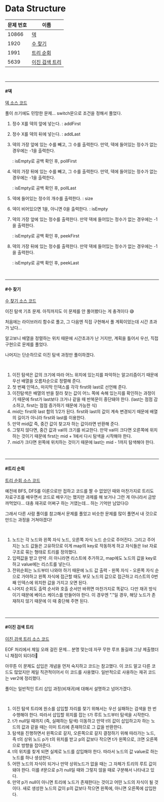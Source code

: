 # Data Structure 

| 문제 번호 | 이름                              |
| --------- | --------------------------------- |
| 10866     | [덱](#덱)                         |
| 1920      | [수 찾기](#수-찾기)               |
| 1991      | [트리 순회](#트리-순회)           |
| 5639      | [이진 검색 트리](#이진-검색-트리) |

<br>

<hr>

#### #덱

[덱 소스 코드](https://github.com/hjyeon-n/Algorithm_study/blob/master/BOJ/2020.09/Solution_10866.java)

풀이 쓰기에도 민망한 문제... switch문으로 조건을 정해서 풀었다.

1. 정수 X를 덱의 앞에 넣는다. : addFirst

2. 정수 X를 덱의 뒤에 넣는다. : addLast

3. 덱의 가장 앞에 있는 수를 빼고, 그 수를 출력한다. 만약, 덱에 들어있는 정수가 없는 경우에는 -1을 출력한다.

   : isEmpty로 공백 확인 후, pollFirst

4. 덱의 가장 뒤에 있는 수를 빼고, 그 수를 출력한다. 만약, 덱에 들어있는 정수가 없는 경우에는 -1을 출력한다.

   : isEmpty로 공백 확인 후, pollLast

5. 덱에 들어있는 정수의 개수를 출력한다. : size

6. 덱이 비어있으면 1을, 아니면 0을 출력한다. : isEmpty

7. 덱의 가장 앞에 있는 정수를 출력한다. 만약 덱에 들어있는 정수가 없는 경우에는 -1을 출력한다.

   : isEmpty로 공백 확인 후, peekFirst

8. 덱의 가장 뒤에 있는 정수를 출력한다. 만약 덱에 들어있는 정수가 없는 경우에는 -1을 출력한다.

   : isEmpty로 공백 확인 후, peekLast

<br>

<hr>

#### #수 찾기

[수 찾기 소스 코드](https://github.com/hjyeon-n/Algorithm_study/tree/master/BOJ/2020.09/Solution_1920)

이진 탐색 기초 문제. 아직까지도 이 문제를 안 풀어봤다는 게 충격이다 😅

처음에는 라이브러리 함수로 풀고, 그 다음엔 직접 구현해서 풀 계획이었는데 시간 초과가 났다...

알고보니 배열을 정렬하는 위치 때문에 시간초과가 난 거지만, 계획을 틀어서 우선, 직접 구현으로 문제를 풀었다.

나머지는 단순하므로 이진 탐색 과정만 풀이하겠다. 

<br>

1. 이진 탐색은 값의 크기에 따라 어느 위치에 있는지를 파악하는 알고리즘이기 때문에 우선 배열을 오름차순으로 정렬해 준다.
2. 첫 번째 인덱스, 마지막 인덱스를 각각 first와 last로 선언해 준다.
3. 이진탐색은 배열의 반을 잘라 찾는 값이 어느 쪽에 속해 있는지를 확인하는 과정이기 때문에 first가 last보다 크거나 같을 때 반복문이 중단돼야 한다. (last는 점점 감소하고, first는 점점 증가하기 때문에 가능한 식)
4. mid는 first와 last 합의 1/2가 된다. first와 last의 값이 계속 변경되기 때문에 배열의 길이가 아니라 first와 last를 이용한다.
5. 만약 mid값 즉, 중간 값이 찾고자 하는 값이라면 반환해 준다.
6. 그렇지 않다면, 중간 값과 val의 크기를 비교한다. 만약 val이 크다면 오른쪽에 위치하는 것이기 때문에 first는 mid + 1에서 다시 탐색을 시작해야 한다.
7. mid가 크다면 왼쪽에 위치하는 것이기 때문에 last는 mid - 1까지 탐색해야 한다.

<br>

<hr>

#### #트리 순회

[트리 순회 소스 코드](https://github.com/hjyeon-n/Algorithm_study/blob/master/BOJ/2020.09/Solution_1991.java)

예전에 BFS, DFS를 이론으로만 접하고 코드를 짤 수 없었던 때와 마찬가지로 트리도 자료구조를 배우면서 코드로 배우기는 했지만 과제를 해 보거나 그런 게 아니라서 금방 까먹었다... 대충 재귀로 어쩌구 하는 거였는데... 하는 기억만 남았다😖

그래서 다른 사람 풀이를 참고해서 문제를 풀었고 비슷한 문제를 많이 풀면서 내 것으로 만드는 과정을 거쳐야겠다!

<br>

1. 노드는 각 노드와 왼쪽 자식 노드, 오른쪽 자식 노드 순으로 주어진다. 그리고 주어지는 노드 값들은 고유하므로 이게 map의 key로 작동하게 하고 자식들은 list 자료구조로 묶는 형태로 트리를 정의했다.
2. 입력값을 받고 만약 .이 아니라면 리스트에 추가하고, map에도 노드의 값을 key로 하고 value에는 리스트를 넣는다.
3. 전위순회는 노드부터 나와야 하기 때문에 노드 값 출력 - 왼쪽 자식 - 오른쪽 자식 순으로 가야하고 왼쪽 자식에 접근할 때도 부모 노드의 값으로 접근하고 리스트의 0번째 인덱스에 위치한 값을 가지고 오면 된다.
4. 나머지 순회도 출력 순서와 호출 순서만 바뀌면 마찬가지로 똑같다. 다만 재귀 방식이기 때문에 베이스 케이스를 만들어야 한다. 이 경우엔 "."일 경우, 해당 노드가 존재하지 않기 때문에 이 때 중단해 주면 된다.

<br>

<hr>

#### #이진 검색 트리

[이진 검색 트리 소스 코드](https://github.com/hjyeon-n/Algorithm_study/blob/master/BOJ/2020.09/Solution_5639.java)

EOF 처리에서 제일 오래 걸린 문제... 분명 맞는데 자꾸 무한 루프 돌길래 그냥 제출했더니 채점이 되더라💢

아무튼 이 문제도 삽입은 개념을 먼저 숙지하고 코드는 참고했다. 이 코드 말고 다른 코드도 많았지만 제일 직관적이어서 이 코드를 사용했다. 일반적으로 사용하는 재귀 코드는 ver2에 정리했다.

풀이는 일반적인 트리 삽입 과정(비재귀)에 대해서 설명하고 넘어가겠다.

<br>

1. 이진 탐색 트리에 원소를 삽입할 자리를 찾기 위해서는 우선 실패하는 검색을 한 번 수행해야 한다. 따라서 삽입할 위치를 잡는 t가 루트 노드부터 탐색을 시작한다.
2. t가 null일 때까지 (즉, 실패하는 탐색) 이동하고 만약 t의 값이 삽입하고자 하는 노드의 값과 같을 때는 이미 트리에 존재하므로 그 값을 반환한다.
3. 탐색을 진행하면서 왼쪽으로 갈지, 오른쪽으로 갈지 결정하기 위해 따라가는 노드, 즉 t의 상위 노드 p가 t의 위치를 받고 p의 값보다 작으면 t가 왼쪽으로, 크면 오른쪽으로 방향을 잡아준다.
4. t의 위치를 찾게 되면 실제로 노드를 삽입해야 한다. 따라서 노드의 값 value로 하는 노드를 하나 생성한다.
5. 어떤 노드의 자식이 되거나 만약 상위노드가 없을 때는 그 자체가 트리의 루트 값이 돼야 한다. 이를 if문으로 p가 null일 때와 그렇지 않을 때로 구분해서 나타내고 있다.
6. 만약 p가 null이 아니면 트리에 노드가 존재한다는 것이고 어떤 노드의 자식이 될 것이다. 새로 생성한 노드의 값이  p의 값보다 작으면 왼쪽에, 아니면 오른쪽에 삽입한다.

